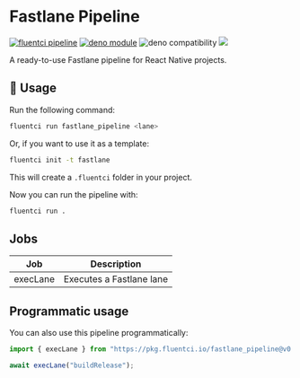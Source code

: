 # Fastlane Pipeline

[![fluentci pipeline](https://img.shields.io/badge/dynamic/json?label=pkg.fluentci.io&labelColor=%23000&color=%23460cf1&url=https%3A%2F%2Fapi.fluentci.io%2Fv1%2Fpipeline%2Ffastlane_pipeline&query=%24.version)](https://pkg.fluentci.io/fastlane_pipeline)
[![deno module](https://shield.deno.dev/x/fastlane_pipeline)](https://deno.land/x/fastlane_pipeline)
![deno compatibility](https://shield.deno.dev/deno/^1.34)
[![](https://img.shields.io/codecov/c/gh/fluent-ci-templates/fastlane-pipeline)](https://codecov.io/gh/fluent-ci-templates/fastlane-pipeline)

A ready-to-use Fastlane pipeline for React Native projects.

## 🚀 Usage

Run the following command:

```bash
fluentci run fastlane_pipeline <lane>
```

Or, if you want to use it as a template:

```bash
fluentci init -t fastlane
```

This will create a `.fluentci` folder in your project.

Now you can run the pipeline with:

```bash
fluentci run .
```

## Jobs

| Job         | Description               |
| ----------- | ------------------------- |
| execLane    | Executes a Fastlane lane  |

## Programmatic usage

You can also use this pipeline programmatically:

```ts
import { execLane } from "https://pkg.fluentci.io/fastlane_pipeline@v0.7.0/mod.ts";

await execLane("buildRelease");
```
